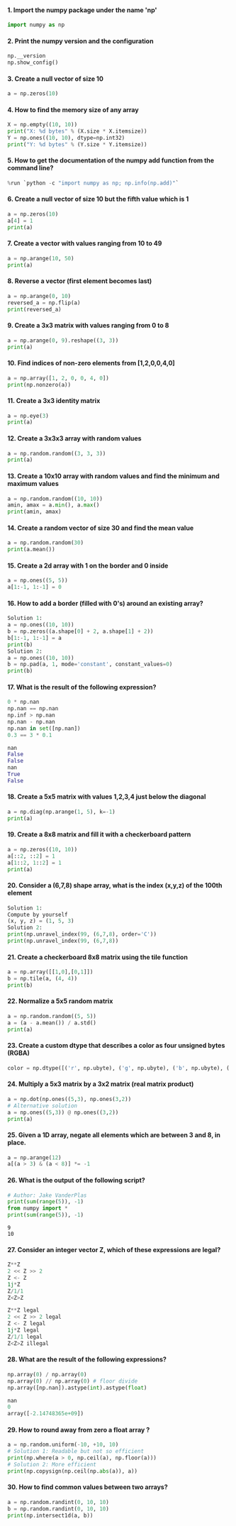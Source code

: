 #### 1. Import the numpy package under the name 'np'
```python
import numpy as np
```
#### 2. Print the numpy version and the configuration
```python
np.__version
np.show_config()
```
#### 3. Create a null vector of size 10
```python
a = np.zeros(10)
```
#### 4. How to find the memory size of any array
```python
X = np.empty((10, 10))
print("X: %d bytes" % (X.size * X.itemsize))
Y = np.ones((10, 10), dtype=np.int32)
print("Y: %d bytes" % (Y.size * Y.itemsize))
```
#### 5. How to get the documentation of the numpy add function from the command line?
```python
%run `python -c "import numpy as np; np.info(np.add)"`
```
#### 6. Create a null vector of size 10 but the fifth value which is 1
```python
a = np.zeros(10)
a[4] = 1
print(a)
```
#### 7.  Create a vector with values ranging from 10 to 49
```python
a = np.arange(10, 50)
print(a)
```
#### 8. Reverse a vector (first element becomes last)
```python
a = np.arange(0, 10)
reversed_a = np.flip(a)
print(reversed_a)
```
#### 9. Create a 3x3 matrix with values ranging from 0 to 8
```python
a = np.arange(0, 9).reshape((3, 3))
print(a)
```
#### 10. Find indices of non-zero elements from [1,2,0,0,4,0]
```python
a = np.array([1, 2, 0, 0, 4, 0])
print(np.nonzero(a))
```
#### 11. Create a 3x3 identity matrix
```python
a = np.eye(3)
print(a)
```
#### 12. Create a 3x3x3 array with random values
```python
a = np.random.random((3, 3, 3))
print(a)
```
#### 13. Create a 10x10 array with random values and find the minimum and maximum values
```python
a = np.random.random((10, 10))
amin, amax = a.min(), a.max()
print(amin, amax)
```
#### 14. Create a random vector of size 30 and find the mean value
```python
a = np.random.random(30)
print(a.mean())
```
#### 15. Create a 2d array with 1 on the border and 0 inside
```python
a = np.ones((5, 5))
a[1:-1, 1:-1] = 0
```
#### 16. How to add a border (filled with 0's) around an existing array?
```python
Solution 1:
a = np.ones((10, 10))
b = np.zeros((a.shape[0] + 2, a.shape[1] + 2))
b[1:-1, 1:-1] = a
print(b)
Solution 2:
a = np.ones((10, 10))
b = np.pad(a, 1, mode='constant', constant_values=0)
print(b)
```
#### 17. What is the result of the following expression?
```python
0 * np.nan
np.nan == np.nan
np.inf > np.nan
np.nan - np.nan
np.nan in set([np.nan])
0.3 == 3 * 0.1
```
```python
nan
False
False
nan
True
False
```
#### 18. Create a 5x5 matrix with values 1,2,3,4 just below the diagonal
```python
a = np.diag(np.arange(1, 5), k=-1)
print(a)
```
#### 19. Create a 8x8 matrix and fill it with a checkerboard pattern
```python
a = np.zeros((10, 10))
a[::2, ::2] = 1
a[1::2, 1::2] = 1
print(a)
```
#### 20. Consider a (6,7,8) shape array, what is the index (x,y,z) of the 100th element
```python
Solution 1:
Compute by yourself
(x, y, z) = (1, 5, 3)
Solution 2:
print(np.unravel_index(99, (6,7,8), order='C'))
print(np.unravel_index(99, (6,7,8))
```
#### 21. Create a checkerboard 8x8 matrix using the tile function
```python
a = np.array([[1,0],[0,1]])
b = np.tile(a, (4, 4))
print(b)
```
#### 22. Normalize a 5x5 random matrix
```python
a = np.random.random((5, 5))
a = (a - a.mean()) / a.std()
print(a)
```
#### 23. Create a custom dtype that describes a color as four unsigned bytes (RGBA)
```python
color = np.dtype([('r', np.ubyte), ('g', np.ubyte), ('b', np.ubyte), ('a', np.ubyte)])
```
#### 24. Multiply a 5x3 matrix by a 3x2 matrix (real matrix product) 
```python
a = np.dot(np.ones((5,3), np.ones(3,2))
# Alternative solution
a = np.ones((5,3)) @ np.ones((3,2))
print(a)
````
#### 25. Given a 1D array, negate all elements which are between 3 and 8, in place. 
```python
a = np.arange(12)
a[(a > 3) & (a < 8)] *= -1
```
#### 26. What is the output of the following script?
```python
# Author: Jake VanderPlas
print(sum(range(5)), -1)
from numpy import *
print(sum(range(5)), -1)
```
```
9
10
```
#### 27. Consider an integer vector Z, which of these expressions are legal? 
```python
Z**Z
2 << Z >> 2
Z <- Z
1j*Z
Z/1/1
Z<Z>Z
```
```python
Z**Z legal
2 << Z >> 2 legal
Z <- Z legal
1j*Z legal
Z/1/1 legal
Z<Z>Z illegal
```
#### 28. What are the result of the following expressions?
```python
np.array(0) / np.array(0)
np.array(0) // np.array(0) # floor divide
np.array([np.nan]).astype(int).astype(float)
```
```python
nan
0
array([-2.14748365e+09])
```
#### 29. How to round away from zero a float array ?
```python
a = np.random.uniform(-10, +10, 10)
# Solution 1: Readable but not so efficient
print(np.where(a > 0, np.ceil(a), np.floor(a)))
# Solution 2: More efficient
print(np.copysign(np.ceil(np.abs(a)), a))
```
#### 30. How to find common values between two arrays? 
```python
a = np.random.randint(0, 10, 10)
b = np.random.randint(0, 10, 10)
print(np.intersect1d(a, b))
```
